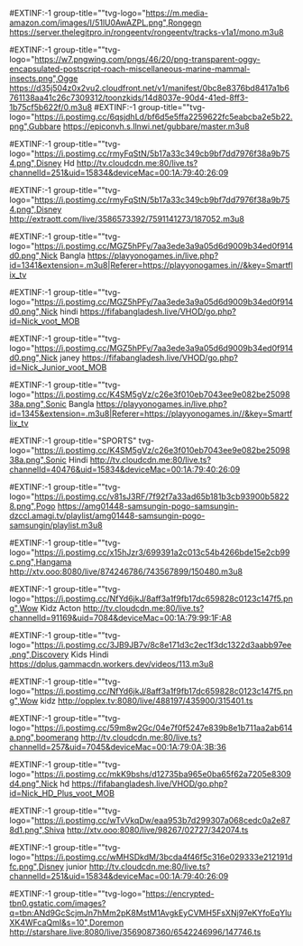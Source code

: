 #EXTINF:-1 group-title=""tvg-logo="https://m.media-amazon.com/images/I/51lU0AwAZPL.png",Rongegn https://server.thelegitpro.in/rongeentv/rongeentv/tracks-v1a1/mono.m3u8

#EXTINF:-1 group-title=""tvg-logo="https://w7.pngwing.com/pngs/46/20/png-transparent-oggy-encapsulated-postscript-roach-miscellaneous-marine-mammal-insects.png",Ogge https://d35j504z0x2vu2.cloudfront.net/v1/manifest/0bc8e8376bd8417a1b6761138aa41c26c7309312/toonzkids/14d8037e-90d4-41ed-8ff3-1b75cf5b622f/0.m3u8
#EXTINF:-1 group-title=""tvg-logo="https://i.postimg.cc/6qsjdhLd/bf6d5e5ffa2259622fc5eabcba2e5b22.png",Gubbare
https://epiconvh.s.llnwi.net/gubbare/master.m3u8

#EXTINF:-1 group-title=""tvg-logo="https://i.postimg.cc/rmyFqStN/5b17a33c349cb9bf7dd7976f38a9b754.png",Disney Hd
http://tv.cloudcdn.me:80/live.ts?channelId=251&uid=15834&deviceMac=00:1A:79:40:26:09

#EXTINF:-1 group-title=""tvg-logo="https://i.postimg.cc/rmyFqStN/5b17a33c349cb9bf7dd7976f38a9b754.png",Disney
http://extraott.com/live/3586573392/7591141273/187052.m3u8

#EXTINF:-1 group-title=""tvg-logo="https://i.postimg.cc/MGZ5hPFy/7aa3ede3a9a05d6d9009b34ed0f914d0.png",Nick Bangla
https://playyonogames.in/live.php?id=1341&extension=.m3u8|Referer=https://playyonogames.in//&key=Smartflix_tv

#EXTINF:-1 group-title=""tvg-logo="https://i.postimg.cc/MGZ5hPFy/7aa3ede3a9a05d6d9009b34ed0f914d0.png",Nick hindi 
https://fifabangladesh.live/VHOD/go.php?id=Nick_voot_MOB

#EXTINF:-1 group-title=""tvg-logo="https://i.postimg.cc/MGZ5hPFy/7aa3ede3a9a05d6d9009b34ed0f914d0.png",Nick janey 
https://fifabangladesh.live/VHOD/go.php?id=Nick_Junior_voot_MOB

#EXTINF:-1 group-title=""tvg-logo="https://i.postimg.cc/K4SM5gVz/c26e3f010eb7043ee9e082be2509838a.png",Sonic Bangla 
https://playyonogames.in/live.php?id=1345&extension=.m3u8|Referer=https://playyonogames.in//&key=Smartflix_tv

#EXTINF:-1 group-title="SPORTS" tvg-logo="https://i.postimg.cc/K4SM5gVz/c26e3f010eb7043ee9e082be2509838a.png",Sonic Hindi 
http://tv.cloudcdn.me:80/live.ts?channelId=40476&uid=15834&deviceMac=00:1A:79:40:26:09

#EXTINF:-1 group-title=""tvg-logo="https://i.postimg.cc/v81sJ3RF/7f92f7a33ad65b181b3cb93900b58228.png",Pogo 
https://amg01448-samsungin-pogo-samsungin-dzccl.amagi.tv/playlist/amg01448-samsungin-pogo-samsungin/playlist.m3u8

#EXTINF:-1 group-title=""tvg-logo="https://i.postimg.cc/x15hJzr3/699391a2c013c54b4266bde15e2cb99c.png",Hangama 
http://xtv.ooo:8080/live/874246786/743567899/150480.m3u8

#EXTINF:-1 group-title=""tvg-logo="https://i.postimg.cc/NfYd6jkJ/8aff3a1f9fb17dc659828c0123c147f5.png",Wow Kidz Acton 
http://tv.cloudcdn.me:80/live.ts?channelId=91169&uid=7084&deviceMac=00:1A:79:99:1F:A8

#EXTINF:-1 group-title=""tvg-logo="https://i.postimg.cc/3JB9JB7v/8c8e171d3c2ec1f3dc1322d3aabb97ee.png",Discovery Kids Hindi
https://dplus.gammacdn.workers.dev/videos/113.m3u8

#EXTINF:-1 group-title=""tvg-logo="https://i.postimg.cc/NfYd6jkJ/8aff3a1f9fb17dc659828c0123c147f5.png",Wow kidz
http://opplex.tv:8080/live/488197/435900/315401.ts

#EXTINF:-1 group-title=""tvg-logo="https://i.postimg.cc/59m8w2Gc/04e7f0f5247e839b8e1b711aa2ab614a.png",boomerang
http://tv.cloudcdn.me:80/live.ts?channelId=257&uid=7045&deviceMac=00:1A:79:0A:3B:36

#EXTINF:-1 group-title=""tvg-logo="https://i.postimg.cc/mkK9bshs/d12735ba965e0ba65f62a7205e8309d4.png",Nick hd
https://fifabangladesh.live/VHOD/go.php?id=Nick_HD_Plus_voot_MOB

#EXTINF:-1 group-title=""tvg-logo="https://i.postimg.cc/wTvVkqDw/eaa953b7d299307a068cedc0a2e878d1.png",Shiva
http://xtv.ooo:8080/live/98267/02727/342074.ts

#EXTINF:-1 group-title=""tvg-logo="https://i.postimg.cc/wMHSDkdM/3bcda4f46f5c316e029333e212191dfc.png",Disney junior
http://tv.cloudcdn.me:80/live.ts?channelId=251&uid=15834&deviceMac=00:1A:79:40:26:09

#EXTINF:-1 group-title=""tvg-logo="https://encrypted-tbn0.gstatic.com/images?q=tbn:ANd9GcScjmJn7hMm2pK8MstM1AvgkEyCVMH5FsXNj97eKYfoEqYluXK4WFcaQmI&s=10",Doremon
http://starshare.live:8080/live/3569087360/6542246996/147746.ts
